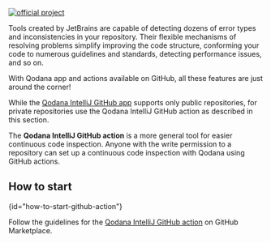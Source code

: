 [//]: # (title: Qodana IntelliJ GitHub Action)

[![official project](https://jb.gg/badges/official-flat-square.svg)](https://confluence.jetbrains.com/display/ALL/JetBrains+on+GitHub)

><include src="lib_qd.md" include-id="eap-warning"/>

Tools created by JetBrains are capable of detecting dozens of error types and inconsistencies in your repository.
Their flexible mechanisms of resolving problems simplify improving the code structure, conforming your code to numerous guidelines and standards, detecting performance issues, and so on.

With Qodana app and actions available on GitHub, all these features are just around the corner!

While the [Qodana IntelliJ GitHub app](qodana-intellij-github-application.md) supports only public repositories, for private repositories use the Qodana IntelliJ GitHub action as described in this section.

The **Qodana IntelliJ GitHub action** is a more general tool for easier continuous code inspection.
Anyone with the write permission to a repository can set up a continuous code inspection with Qodana using GitHub actions.

## How to start
{id="how-to-start-github-action"}

Follow the guidelines for the [Qodana IntelliJ GitHub action](https://github.com/marketplace/actions/qodana-code-inspection) on GitHub Marketplace.